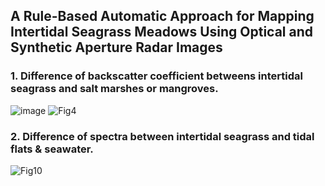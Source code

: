 ## A Rule-Based Automatic Approach for Mapping Intertidal Seagrass Meadows Using Optical and Synthetic Aperture Radar Images

### 1. Difference of backscatter coefficient betweens intertidal seagrass and salt marshes or mangroves.
![image](https://github.com/user-attachments/assets/71607350-0cdb-4692-91fc-4de227f27bb4)
![Fig4](https://github.com/user-attachments/assets/dd6582da-6131-44c7-83d7-80bccc16de97)

### 2. Difference of spectra between intertidal seagrass and tidal flats & seawater.
![Fig10](https://github.com/user-attachments/assets/f86b3893-f551-4f4e-9a35-4b08bfa3801d)
